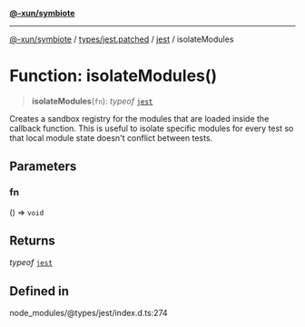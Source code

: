 [**@-xun/symbiote**](../../../../../README.md)

***

[@-xun/symbiote](../../../../../README.md) / [types/jest.patched](../../../README.md) / [jest](../README.md) / isolateModules

# Function: isolateModules()

> **isolateModules**(`fn`): *typeof* [`jest`](../README.md)

Creates a sandbox registry for the modules that are loaded inside the callback function.
This is useful to isolate specific modules for every test so that local module state doesn't conflict between tests.

## Parameters

### fn

() => `void`

## Returns

*typeof* [`jest`](../README.md)

## Defined in

node\_modules/@types/jest/index.d.ts:274
